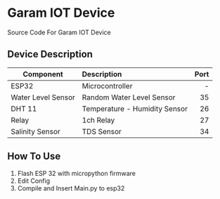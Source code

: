 # Garam IOT Device

Source Code For Garam IOT Device

## Device Description

| Component           | Description                   |  Port |
|-------------------  |:------------------------------|------:|
| ESP32               | Microcontroller               | -     |
| Water Level Sensor  | Random Water Level Sensor     |    35 |
| DHT 11              | Temperature - Humidity Sensor |    26 |
| Relay               | 1ch Relay                     |    27 |
| Salinity Sensor     | TDS Sensor                    |    34 |

## How To Use
1. Flash ESP 32 with micropython firmware
2. Edit Config 
3. Compile and Insert Main.py to esp32
